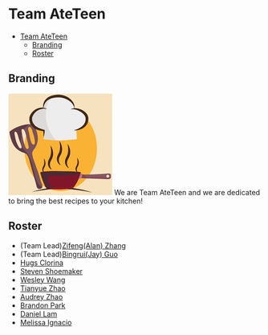# Team AteTeen
- [Team AteTeen](#team-ateteen)
  - [Branding](#branding)
  - [Roster](#roster)

## Branding
![brandLogo](https://github.com/cse110-fa21-group18/cse110-fa21-group18/blob/main/admin/branding/logo.png?raw=true)
We are Team AteTeen and we are dedicated to bring the best recipes to your kitchen!
## Roster
- (Team Lead)[Zifeng(Alan) Zhang](https://github.com/Elancens)
- (Team Lead)[Bingrui(Jay) Guo](https://github.com/b7guo)
- [Hugs Clorina](https://github.com/htclorina)
- [Steven Shoemaker](https://github.com/ucsdsteveshoe)
- [Wesley Wang](https://github.com/Wesley-T-Wang)
- [Tianyue Zhao](https://github.com/Tianyue-Zhao)
- [Audrey Zhao](https://github.com/audreyzhao75)
- [Brandon Park](https://github.com/b4park)
- [Daniel Lam](https://github.com/chefyes)
- [Melissa Ignacio](https://github.com/melissaignacio)